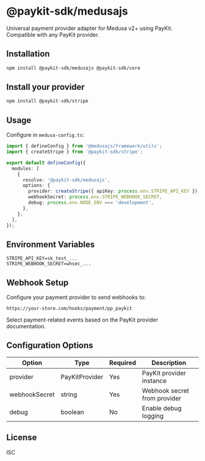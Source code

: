 # @paykit-sdk/medusajs

Universal payment provider adapter for Medusa v2+ using PayKit. Compatible with any PayKit provider.

## Installation

```bash
npm install @paykit-sdk/medusajs @paykit-sdk/core
```

## Install your provider

```bash
npm install @paykit-sdk/stripe
```

## Usage

Configure in `medusa-config.ts`:

```typescript
import { defineConfig } from '@medusajs/framework/utils';
import { createStripe } from '@paykit-sdk/stripe';

export default defineConfig({
  modules: [
    {
      resolve: '@paykit-sdk/medusajs',
      options: {
        provider: createStripe({ apiKey: process.env.STRIPE_API_KEY }),
        webhookSecret: process.env.STRIPE_WEBHOOK_SECRET,
        debug: process.env.NODE_ENV === 'development',
      },
    },
  ],
});
```

## Environment Variables

```env
STRIPE_API_KEY=sk_test_...
STRIPE_WEBHOOK_SECRET=whsec_...
```

## Webhook Setup

Configure your payment provider to send webhooks to:

```
https://your-store.com/hooks/payment/pp_paykit
```

Select payment-related events based on the PayKit provider documentation.

## Configuration Options

| Option        | Type           | Required | Description                  |
| ------------- | -------------- | -------- | ---------------------------- |
| provider      | PayKitProvider | Yes      | PayKit provider instance     |
| webhookSecret | string         | Yes      | Webhook secret from provider |
| debug         | boolean        | No       | Enable debug logging         |

## License

ISC
